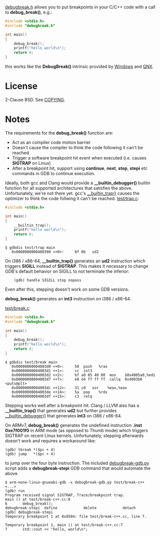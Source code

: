 [debugbreak.h](https://github.com/scottt/debugbreak/blob/master/debugbreak.h) allows you to put breakpoints in your C/C++ code with a call to **debug_break()**, e.g.:
```C
#include <stdio.h>
#include "debugbreak.h"

int main()
{
	debug_break();
	printf("hello world\n");
	return 0;
}
```
this works like the **DebugBreak()** intrinsic provided by [Windows](http://msdn.microsoft.com/en-us/library/ea9yy3ey.aspx) and [QNX](http://www.qnx.com/developers/docs/6.3.0SP3/neutrino/lib_ref/d/debugbreak.html).

License
================================
2-Clause BSD. See [COPYING](https://github.com/scottt/debugbreak/blob/master/COPYING).

Notes
================================

The requirements for the **debug_break()** function are:
* Act as an compiler code motion barrier
* Doesn't cause the compiler to think the code following it can't be reached
* Trigger a software breakpoint hit event when executed (i.e. causes **SIGTRAP** on Linux)
* After a breakpoint hit, support using **continue**, **next**, **step**, **stepi** etc commands in GDB to continue execution.

Ideally, both gcc and Clang would provide a **__builtin_debugger()** builtin function for all supported architectures that satisfies the above.
Unfortunately, we're not there yet.
gcc's [__builtin_trap()](http://gcc.gnu.org/onlinedocs/gcc/Other-Builtins.html#index-g_t_005f_005fbuiltin_005ftrap-3278) causes the optimizer to think the code follwing it  can't be reached.
[test/trap.c](https://github.com/scottt/debugbreak/blob/master/test/trap.c):
```C
#include <stdio.h>

int main()
{
	__builtin_trap();
	printf("hello world\n");
	return 0;
}
```
```
$ gdbdis test/trap main
   0x0000000000400390 <+0>:     0f 0b	ud2    
```
On i386 / x86-64, **__builtin_trap()** generates an **ud2** instruction which triggers **SIGILL** instead of **SIGTRAP**.
This makes it necessary to change GDB's default behavior on SIGILL to not terminate the inferior:
```
	(gdb) handle SIGILL stop nopass
```
Even after this, stepping doesn't work on some GDB versions.

**debug_break()** generates an **int3** instruction on i386 / x86-64.

[test/break.c](https://github.com/scottt/debugbreak/blob/master/test/break.c):
```C
#include <stdio.h>
#include "debugbreak.h"
   
int main()
{
	debug_break();
	printf("hello world\n");
	return 0;
}
```
```
$ gdbdis test/break main
   0x00000000004003d0 <+0>:     50	push   %rax
   0x00000000004003d1 <+1>:     cc	int3   
   0x00000000004003d2 <+2>:     bf a0 05 40 00	mov    $0x4005a0,%edi
   0x00000000004003d7 <+7>:     e8 d4 ff ff ff	callq  0x4003b0 <puts@plt>
   0x00000000004003dc <+12>:    31 c0	xor    %eax,%eax
   0x00000000004003de <+14>:    5a	pop    %rdx
   0x00000000004003df <+15>:    c3	retq   
```
Stepping works well after a breakpoint hit.
Clang / LLVM also has a **__builtin_trap()** that generates **ud2** but further provides [__builtin_debugger()](http://lists.cs.uiuc.edu/pipermail/llvm-commits/Week-of-Mon-20120507/142621.html) that generates **int3** on i386 / x86-64.

On ARMv7, **debug_break()** generates the undefined instruction **.inst 0xe7f001f0** in ARM mode
(as opposed to Thumb mode) which triggers SIGTRAP on recent Linux kernels.
Unfortunately, stepping afterwards doesn't work and requires a workaround like:
```
(gdb) tbreak *($pc + 4)
(gdb) jump   *($pc + 4)
```
to jump over the four byte instruction.
The included [debugbreak-gdb.py](https://github.com/scottt/debugbreak/blob/master/debugbreak.h) script adds a **debugbreak-stepi** GDB command that would automate the above.
```
$ arm-none-linux-gnueabi-gdb -x debugbreak-gdb.py test/break-c++
<...>
(gdb) run
Program received signal SIGTRAP, Trace/breakpoint trap.
main () at test/break-c++.cc:6
6		debug_break();
debugbreak-stepi  define            delete            detach            
(gdb) debugbreak-stepi 
Temporary breakpoint 1 at 0x8504: file test/break-c++.cc, line 7.

Temporary breakpoint 1, main () at test/break-c++.cc:7
7		std::cout << "hello, world\n";
```
```
